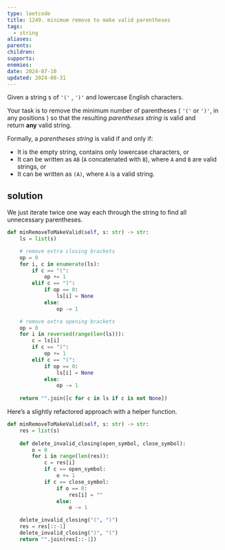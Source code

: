 ```yaml
---
type: leetcode
title: 1249. minimum remove to make valid parentheses
tags:
  - string
aliases: 
parents: 
children: 
supports: 
enemies: 
date: 2024-07-10
updated: 2024-08-31
---
```


Given a string s of `'('` , `')'` and lowercase English characters.

Your task is to remove the minimum number of parentheses ( `'('` or `')'`, in any positions ) so that the resulting _parentheses string_ is valid and return **any** valid string.

Formally, a _parentheses string_ is valid if and only if:

- It is the empty string, contains only lowercase characters, or
- It can be written as `AB` (`A` concatenated with `B`), where `A` and `B` are valid strings, or
- It can be written as `(A)`, where `A` is a valid string.

## solution

We just iterate twice one way each through the string to find all unnecessary parentheses.

```python
def minRemoveToMakeValid(self, s: str) -> str:
	ls = list(s)

	# remove extra closing brackets
	op = 0
	for i, c in enumerate(ls):
		if c == "(":
			op += 1
		elif c == ")":
			if op == 0:
				ls[i] = None
			else:
				op -= 1

	# remove extra opening brackets
	op = 0
	for i in reversed(range(len(ls))):
		c = ls[i]
		if c == ")":
			op += 1
		elif c == "(":
			if op == 0:
				ls[i] = None
			else:
				op -= 1
	  
	return "".join([c for c in ls if c is not None])
```

Here’s a slightly refactored approach with a helper function.

```python
def minRemoveToMakeValid(self, s: str) -> str:
	res = list(s)
	  
	def delete_invalid_closing(open_symbol, close_symbol):
		o = 0
		for i in range(len(res)):
			c = res[i]
			if c == open_symbol:
				o += 1
			if c == close_symbol:
				if o == 0:
					res[i] = ""
				else:
					o -= 1

	delete_invalid_closing("(", ")")
	res = res[::-1]
	delete_invalid_closing(")", "(")
	return "".join(res[::-1])
```
